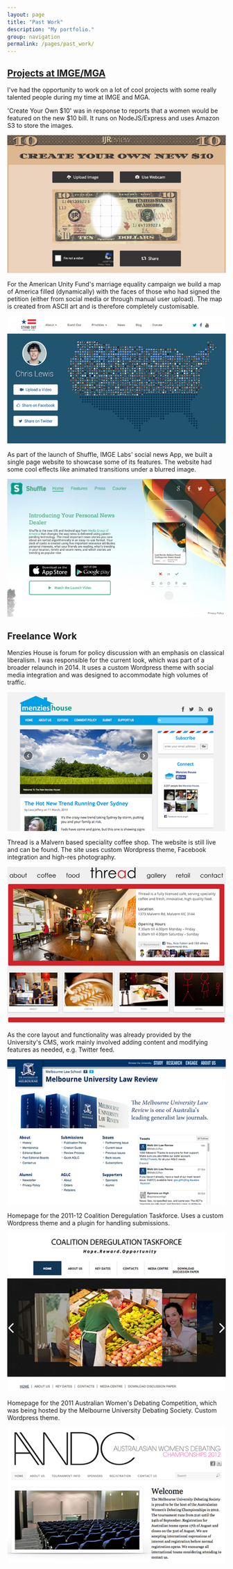 ```yaml
---
layout: page
title: "Past Work"
description: "My portfolio."
group: navigation
permalink: /pages/past_work/
---
```


## [Projects at IMGE/MGA](http://www.mgofa.com)

I've had the opportunity to work  on a lot of cool projects with some really talented people during my time at IMGE and MGA.

'Create Your Own $10' was in response to reports that a women would be featured on the new $10 bill. It runs on NodeJS/Express and uses Amazon S3 to store the images.

[![$10 Bill](your_bill.jpg)](http://10.ij.com)

For the American Unity Fund's marriage equality campaign we build a map of America filled (dynamically) with the faces of those who had signed the petition (either from social media or through manual user upload). The map is created from ASCII art and is therefore completely customisable.

[![Stand Out](stand_out.jpg)](http://www.auf.com)

As part of the launch of Shuffle, IMGE Labs' social news App, we built a single page website to showcase some of its features. The website had some cool effects like animated transitions under a blurred image.

[![Shuffle](shuffle.jpg)](http://www.shuffle.com)

## Freelance Work

Menzies House is forum for policy discussion with an emphasis on classical liberalism. I was responsible for the current look, which was part of a broader relaunch in 2014. It uses a custom Wordpress theme with social media integration and was designed to accommodate high volumes of traffic.

[![Menzies House](preview_menzies_house.png)](http://www.menzieshouse.com.au)

Thread is a Malvern based speciality coffee shop. The website is still live and can be found. The site uses custom Wordpress theme, Facebook integration and high-res photography.

[![Thread Café](preview_thread_cafe.png)](http://www.threadcafe.com.au)

As the core layout and functionality was already provided by the University's CMS, work mainly involved adding content and modifying features as needed, e.g. Twitter feed.

[![Melbourne University Law Review](preview_mulr.png)](http://www.mulr.com.au)

Homepage for the 2011-12 Coalition Deregulation Taskforce. Uses a custom Wordpress theme and a plugin for handling submissions.

![Coalition Deregulation Taskforce](preview_dereg_taskforce.png)

Homepage for the 2011 Australian Women's Debating Competition, which was being hosted by the Melbourne University Debating Society. Custom Wordpress theme.

![Australian Women's Debating Competition](preview_awdc.png)
